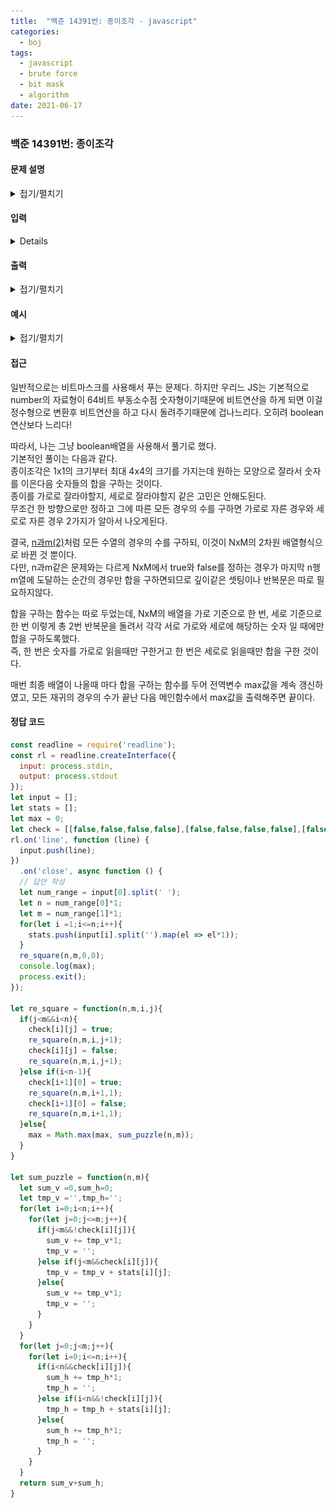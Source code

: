 ```yaml
---
title:  "백준 14391번: 종이조각 - javascript"
categories: 
  - boj
tags:
  - javascript
  - brute force
  - bit mask
  - algorithm
date: 2021-06-17
---
```

### 백준 14391번: 종이조각


#### 문제 설명
<details markdown="1">
<summary>접기/펼치기</summary>
영선이는 숫자가 쓰여 있는 직사각형 종이를 가지고 있다. 종이는 1×1 크기의 정사각형 칸으로 나누어져 있고, 숫자는 각 칸에 하나씩 쓰여 있다. 행은 위에서부터 아래까지 번호가 매겨져 있고, 열은 왼쪽부터 오른쪽까지 번호가 매겨져 있다.

영선이는 직사각형을 겹치지 않는 조각으로 자르려고 한다. 각 조각은 크기가 세로나 가로 크기가 1인 직사각형 모양이다. 길이가 N인 조각은 N자리 수로 나타낼 수 있다. 가로 조각은 왼쪽부터 오른쪽까지 수를 이어 붙인 것이고, 세로 조각은 위에서부터 아래까지 수를 이어붙인 것이다.

아래 그림은 4×4 크기의 종이를 자른 한 가지 방법이다.   

<img src="../../../../assets/images/algorithm/14391-1.png" width="300px">

각 조각의 합은 493 + 7160 + 23 + 58 + 9 + 45 + 91 = 7879 이다.

종이를 적절히 잘라서 조각의 합을 최대로 하는 프로그램을 작성하시오.

 </details>

#### 입력
<details markdown="1">
첫째 줄에 종이 조각의 세로 크기 N과 가로 크기 M이 주어진다. (1 ≤ N, M ≤ 4)

둘째 줄부터 종이 조각이 주어진다. 각 칸에 쓰여 있는 숫자는 0부터 9까지 중 하나이다.
 </details>

#### 출력
<details markdown="1">
<summary>접기/펼치기</summary>
영선이가 얻을 수 있는 점수의 최댓값을 출력한다.
</details>

#### 예시   
<details markdown="1">
<summary>접기/펼치기</summary>

```js
입력
2 3
123
312
```
```js
출력
435
```

</details>

#### 접근   
일반적으로는 비트마스크를 사용해서 푸는 문제다. 하지만 우리느 JS는 기본적으로 number의 자료형이 64비트 부동소수점 숫자형이기때문에 비트연산을 하게 되면 이걸 정수형으로 변환후 비트연산을 하고 다시 돌려주기때문에 겁나느리다. 오히려 boolean 연산보다 느리다!

따라서, 나는 그냥 boolean배열을 사용해서 풀기로 했다.   
기본적인 풀이는 다음과 같다.   
종이조각은 1x1의 크기부터 최대 4x4의 크기를 가지는데 원하는 모양으로 잘라서 숫자를 이은다음 숫자들의 합을 구하는 것이다.   
종이를 가로로 잘라야할지, 세로로 잘라야할지 같은 고민은 안해도된다.   
무조건 한 방향으로만 정하고 그에 따른 모든 경우의 수를 구하면 가로로 자른 경우와 세로로 자른 경우 2가지가 알아서 나오게된다.   

결국, [n과m(2)](../1-15650)처럼 모든 수열의 경우의 수를 구하되, 이것이 NxM의 2차원 배열형식으로 바뀐 것 뿐이다.   
다만, n과m같은 문제와는 다르게 NxM에서 true와 false를 정하는 경우가 마지막 n행m열에 도달하는 순간의 경우만 합을 구하면되므로 깊이같은 셋팅이나 반복문은 따로 필요하지않다.   

합을 구하는 함수는 따로 두었는데, NxM의 배열을 가로 기준으로 한 번, 세로 기준으로 한 번 이렇게 총 2번 반복문을 돌려서 각각 서로 가로와 세로에 해당하는 숫자 일 때에만 합을 구하도록했다.   
즉, 한 번은 숫자를 가로로 읽을때만 구한거고 한 번은 세로로 읽을때만 합을 구한 것이다.   

매번 최종 배열이 나올때 마다 합을 구하는 함수를 두어 전역변수 max값을 계속 갱신하였고, 모든 재귀의 경우의 수가 끝난 다음 메인함수에서 max값을 출력해주면 끝이다.


#### 정답 코드
```js
const readline = require('readline');
const rl = readline.createInterface({
  input: process.stdin,
  output: process.stdout
});
let input = [];
let stats = [];
let max = 0;
let check = [[false,false,false,false],[false,false,false,false],[false,false,false,false],[false,false,false,false]];
rl.on('line', function (line) {
  input.push(line);
})
  .on('close', async function () {
  // 답안 작성
  let num_range = input[0].split(' ');
  let n = num_range[0]*1;
  let m = num_range[1]*1;  
  for(let i =1;i<=n;i++){
    stats.push(input[i].split('').map(el => el*1));
  }  
  re_square(n,m,0,0);
  console.log(max);
  process.exit();
});

let re_square = function(n,m,i,j){    
  if(j<m&&i<n){   
    check[i][j] = true;
    re_square(n,m,i,j+1);
    check[i][j] = false;
    re_square(n,m,i,j+1);
  }else if(i<n-1){    
    check[i+1][0] = true;
    re_square(n,m,i+1,1);
    check[i+1][0] = false;
    re_square(n,m,i+1,1);
  }else{    
    max = Math.max(max, sum_puzzle(n,m));
  }
}

let sum_puzzle = function(n,m){
  let sum_v =0,sum_h=0;
  let tmp_v ='',tmp_h='';
  for(let i=0;i<n;i++){
    for(let j=0;j<=m;j++){
      if(j<m&&!check[i][j]){
        sum_v += tmp_v*1;
        tmp_v = '';
      }else if(j<m&&check[i][j]){
        tmp_v = tmp_v + stats[i][j];
      }else{
        sum_v += tmp_v*1;
        tmp_v = '';
      }
    }
  }
  for(let j=0;j<m;j++){
    for(let i=0;i<=n;i++){
      if(i<n&&check[i][j]){
        sum_h += tmp_h*1;
        tmp_h = '';
      }else if(i<n&&!check[i][j]){
        tmp_h = tmp_h + stats[i][j];
      }else{
        sum_h += tmp_h*1;
        tmp_h = '';
      }
    }
  }
  return sum_v+sum_h;
}
```